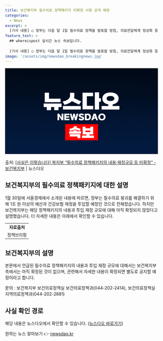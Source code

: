 ```yaml
---
title: 보건복지부 필수의료 정책패키지 미확정 사항 공개 예정
categories:
  - News
excerpt: >
  [기사 내용] ○ 정부는 다음 달 1일 필수의료 정책을 발표할 방침, 의료전달체계 정상화 등을 위해 1조 원…
feature_text: >
  ## whereispost 실시간 뉴스 속보입니다.

  [기사 내용] ○ 정부는 다음 달 1일 필수의료 정책을 발표할 방침, 의료전달체계 정상화 등을 위해 1조 원…
image: '/assets/img/newsdao_breakingnews.jpg'
---
```


![뉴스다오 속보](/assets/img/newsdao_breakingnews.jpg)

<p>출처: <a href="https://newsdao.kr/3092" rel="dofollow">[사실은 이렇습니다] 복지부 “필수의료 정책패키지의 내용·재정규모 등 미확정” - 보건복지부</a> | 뉴스다오</p>

<h2 data-ke-size="size26">보건복지부의 필수의료 정책패키지에 대한 설명</h2>
<p data-ke-size="size16">1월 30일에 서울경제에서 소개된 내용에 따르면, 정부는 필수의료 붕괴를 해결하기 위해 1조 원 이상의 예산과 건강보험 재정을 투입할 예정인 것으로 전해졌습니다. 하지만 보건복지부는 해당 정책패키지의 내용과 투입 재정 규모에 대해 아직 확정되지 않았다고 설명했습니다. 더 자세한 내용은 아래에서 확인할 수 있습니다.</p>

<table>
  <tr>
    <td style="text-align: center; height: 17px;"><b>자료출처</b></td>
  </tr>
  <tr>
    <td style="text-align: center; height: 17px;">정책브리핑 </td>
  </tr>
</table>

<h2 data-ke-size="size26">보건복지부의 설명</h2>
<p data-ke-size="size16">본문에서 언급된 필수의료 정책패키지의 내용과 투입 재정 규모에 대해서는 보건복지부 측에서는 아직 확정된 것이 없으며, 관련해서 자세한 내용이 확정되면 별도로 공지할 예정이라고 합니다.</p>
<p data-ke-size="size16">문의 : 보건복지부 보건의료정책실 보건의료정책과(044-202-2414), 보건의료정책실 지역의료정책과(044-202-2681)</p>

<h2 data-ke-size="size26">사실 확인 경로</h2>
<p data-ke-size="size16">해당 내용은 뉴스다오에서 확인할 수 있습니다. (<a href="https://newsdao.kr/3092">뉴스다오 바로가기</a>)</p> 

원하는 뉴스 찾아보기 👉 <a href="https://newsdao.kr" rel="dofollow">newsdao.kr</a>


